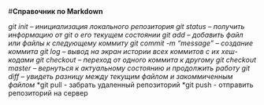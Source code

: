 #**Справочник по Markdown**

*git init – инициализация локального репозитория*
*git status – получить информацию от git о его текущем состоянии*
*git add – добавить файл или файлы к следующему коммиту*
*git commit -m “message” – создание коммита*
*git log – вывод на экран истории всех коммитов с их хеш-кодами*
*git checkout – переход от одного коммита к другому*
*git checkout master – вернуться к актуальному состоянию и продолжить работу*
*git diff – увидеть разницу между текущим файлом и закоммиченным файлом*
*git pull - забрать удаленный репозиторий
*git push  - отправить репозиторий на сервер
